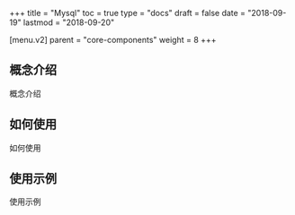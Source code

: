 +++
title = "Mysql"
toc = true
type = "docs"
draft = false
date = "2018-09-19"
lastmod = "2018-09-20"

[menu.v2]
  parent = "core-components"
  weight = 8
+++

## 概念介绍

概念介绍

## 如何使用

如何使用

## 使用示例

使用示例
